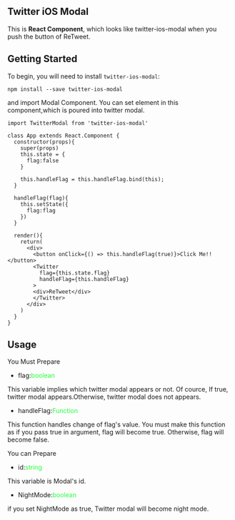 ## Twitter iOS Modal
This is **React Component**, which looks like twitter-ios-modal when you push the button of ReTweet.

## Getting Started
To begin, you will need to install `twitter-ios-modal`:

`npm install --save twitter-ios-modal`

and import Modal Component.
You can set element in this component,which is poured into twitter modal.

```
import TwitterModal from 'twitter-ios-modal'

class App extends React.Component {
  constructor(props){
    super(props)
    this.state = {
      flag:false
    }

    this.handleFlag = this.handleFlag.bind(this);
  }

  handleFlag(flag){
    this.setState({
      flag:flag
    })
  }

  render(){
    return(
      <div>
        <button onClick={() => this.handleFlag(true)}>Click Me!!</button>
        <Twitter
          flag={this.state.flag}
          handleFlag={this.handleFlag}
        >
        <div>ReTweet</div>
        </Twitter>
      </div>
    )
  }
}
```

## Usage

You Must Prepare
* flag:<span style="color:#22FF3C">boolean</span>

This variable implies which twitter modal appears or not.
Of cource, If true, twitter modal appears.Otherwise, twitter modal does not appears.

* handleFlag:<span style="color:#22FF3C">Function</span>

This function handles change of flag's value.
You must make this function as if you pass true in argument, flag will become true. Otherwise, flag will become false.

You can Prepare
* id:<span style="color:#22FF3C">string</span>

This variable is Modal's id.

* NightMode:<span style="color:#22FF3C">boolean</span>

if you set NightMode as true, Twitter modal will become night mode.


